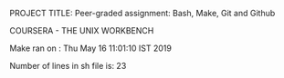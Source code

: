 PROJECT TITLE: Peer-graded assignment: Bash, Make, Git and Github 


COURSERA - THE UNIX WORKBENCH

Make ran on :
Thu May 16 11:01:10 IST 2019

 Number of lines in sh file is:
      23
